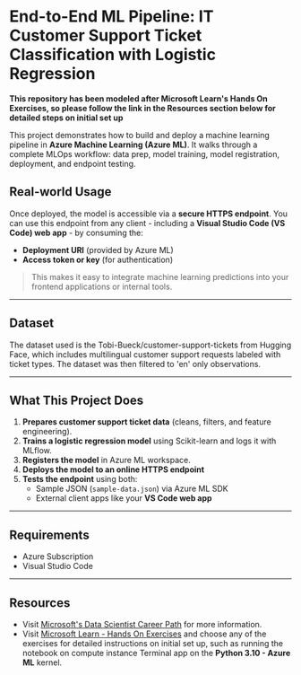 # End-to-End ML Pipeline: IT Customer Support Ticket Classification with Logistic Regression

**This repository has been modeled after Microsoft Learn's Hands On Exercises, so please follow the link in the Resources section below for detailed steps on initial set up**

This project demonstrates how to build and deploy a machine learning pipeline in **Azure Machine Learning (Azure ML)**. It walks through a complete MLOps workflow: data prep, model training, model registration, deployment, and endpoint testing.

## Real-world Usage
Once deployed, the model is accessible via a **secure HTTPS endpoint**. You can use this endpoint from any client - including a **Visual Studio Code (VS Code) web app** - by consuming the:
- **Deployment URI** (provided by Azure ML)
- **Access token or key** (for authentication)

> This makes it easy to integrate machine learning predictions into your frontend applications or internal tools.

---

## Dataset

The dataset used is the Tobi-Bueck/customer-support-tickets from Hugging Face, which includes multilingual customer support requests labeled with ticket types. The dataset was then filtered to 'en' only observations.

---

## What This Project Does

1. **Prepares customer support ticket data** (cleans, filters, and feature engineering).
2. **Trains a logistic regression model** using Scikit-learn and logs it with MLflow.
3. **Registers the model** in Azure ML workspace.
4. **Deploys the model to an online HTTPS endpoint**
5. **Tests the endpoint** using both:
   - Sample JSON (`sample-data.json`) via Azure ML SDK
   - External client apps like your **VS Code web app**

---

## Requirements

- Azure Subscription
- Visual Studio Code

---

## Resources
- Visit [Microsoft's Data Scientist Career Path](https://learn.microsoft.com/en-us/plans/wrm2co1324n1z5?source=docs) for more information.
- Visit [Microsoft Learn - Hands On Exercises](https://microsoftlearning.github.io/mslearn-azure-ml/) and choose any of the exercises for detailed instructions on initial set up, such as running the notebook on compute instance Terminal app on the **Python 3.10 - Azure ML** kernel.
